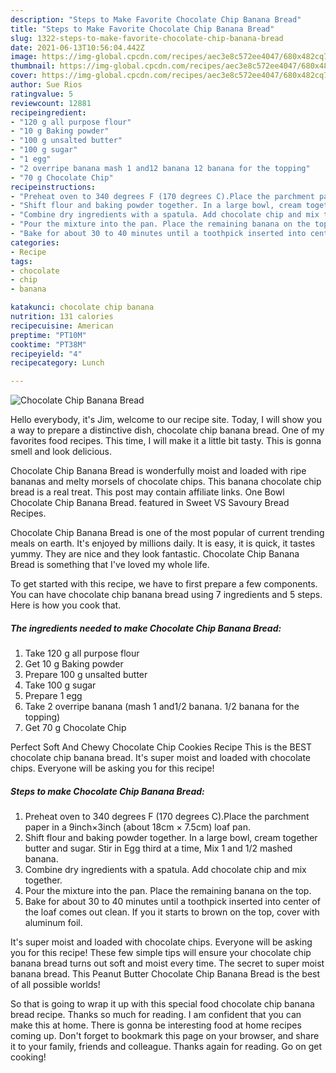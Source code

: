 ```yaml
---
description: "Steps to Make Favorite Chocolate Chip Banana Bread"
title: "Steps to Make Favorite Chocolate Chip Banana Bread"
slug: 1322-steps-to-make-favorite-chocolate-chip-banana-bread
date: 2021-06-13T10:56:04.442Z
image: https://img-global.cpcdn.com/recipes/aec3e8c572ee4047/680x482cq70/chocolate-chip-banana-bread-recipe-main-photo.jpg
thumbnail: https://img-global.cpcdn.com/recipes/aec3e8c572ee4047/680x482cq70/chocolate-chip-banana-bread-recipe-main-photo.jpg
cover: https://img-global.cpcdn.com/recipes/aec3e8c572ee4047/680x482cq70/chocolate-chip-banana-bread-recipe-main-photo.jpg
author: Sue Rios
ratingvalue: 5
reviewcount: 12881
recipeingredient:
- "120 g all purpose flour"
- "10 g Baking powder"
- "100 g unsalted butter"
- "100 g sugar"
- "1 egg"
- "2 overripe banana mash 1 and12 banana 12 banana for the topping"
- "70 g Chocolate Chip"
recipeinstructions:
- "Preheat oven to 340 degrees F (170 degrees C).Place the parchment paper in a 9inch×3inch (about 18cm × 7.5cm) loaf pan."
- "Shift flour and baking powder together. In a large bowl, cream together butter and sugar. Stir in Egg third at a time, Mix 1 and 1/2 mashed banana."
- "Combine dry ingredients with a spatula. Add chocolate chip and mix together."
- "Pour the mixture into the pan. Place the remaining banana on the top."
- "Bake for about 30 to 40 minutes until a toothpick inserted into center of the loaf comes out clean. If you it starts to brown on the top, cover with aluminum foil."
categories:
- Recipe
tags:
- chocolate
- chip
- banana

katakunci: chocolate chip banana 
nutrition: 131 calories
recipecuisine: American
preptime: "PT10M"
cooktime: "PT38M"
recipeyield: "4"
recipecategory: Lunch

---
```



![Chocolate Chip Banana Bread](https://img-global.cpcdn.com/recipes/aec3e8c572ee4047/680x482cq70/chocolate-chip-banana-bread-recipe-main-photo.jpg)

Hello everybody, it's Jim, welcome to our recipe site. Today, I will show you a way to prepare a distinctive dish, chocolate chip banana bread. One of my favorites food recipes. This time, I will make it a little bit tasty. This is gonna smell and look delicious.

Chocolate Chip Banana Bread is wonderfully moist and loaded with ripe bananas and melty morsels of chocolate chips. This banana chocolate chip bread is a real treat. This post may contain affiliate links. One Bowl Chocolate Chip Banana Bread. featured in Sweet VS Savoury Bread Recipes.

Chocolate Chip Banana Bread is one of the most popular of current trending meals on earth. It's enjoyed by millions daily. It is easy, it is quick, it tastes yummy. They are nice and they look fantastic. Chocolate Chip Banana Bread is something that I've loved my whole life.


To get started with this recipe, we have to first prepare a few components. You can have chocolate chip banana bread using 7 ingredients and 5 steps. Here is how you cook that.

<!--inarticleads1-->

##### The ingredients needed to make Chocolate Chip Banana Bread:

1. Take 120 g all purpose flour
1. Get 10 g Baking powder
1. Prepare 100 g unsalted butter
1. Take 100 g sugar
1. Prepare 1 egg
1. Take 2 overripe banana (mash 1 and1/2 banana. 1/2 banana for the topping)
1. Get 70 g Chocolate Chip


Perfect Soft And Chewy Chocolate Chip Cookies Recipe This is the BEST chocolate chip banana bread. It&#39;s super moist and loaded with chocolate chips. Everyone will be asking you for this recipe! 

<!--inarticleads2-->

##### Steps to make Chocolate Chip Banana Bread:

1. Preheat oven to 340 degrees F (170 degrees C).Place the parchment paper in a 9inch×3inch (about 18cm × 7.5cm) loaf pan.
1. Shift flour and baking powder together. In a large bowl, cream together butter and sugar. Stir in Egg third at a time, Mix 1 and 1/2 mashed banana.
1. Combine dry ingredients with a spatula. Add chocolate chip and mix together.
1. Pour the mixture into the pan. Place the remaining banana on the top.
1. Bake for about 30 to 40 minutes until a toothpick inserted into center of the loaf comes out clean. If you it starts to brown on the top, cover with aluminum foil.


It&#39;s super moist and loaded with chocolate chips. Everyone will be asking you for this recipe! These few simple tips will ensure your chocolate chip banana bread turns out soft and moist every time. The secret to super moist banana bread. This Peanut Butter Chocolate Chip Banana Bread is the best of all possible worlds! 

So that is going to wrap it up with this special food chocolate chip banana bread recipe. Thanks so much for reading. I am confident that you can make this at home. There is gonna be interesting food at home recipes coming up. Don't forget to bookmark this page on your browser, and share it to your family, friends and colleague. Thanks again for reading. Go on get cooking!
